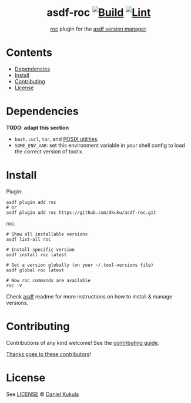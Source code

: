 <div align="center">

# asdf-roc [![Build](https://github.com/dkuku/asdf-roc/actions/workflows/build.yml/badge.svg)](https://github.com/dkuku/asdf-roc/actions/workflows/build.yml) [![Lint](https://github.com/dkuku/asdf-roc/actions/workflows/lint.yml/badge.svg)](https://github.com/dkuku/asdf-roc/actions/workflows/lint.yml)

[roc](https://www.roc-lang.org) plugin for the [asdf version manager](https://asdf-vm.com).

</div>

# Contents

- [Dependencies](#dependencies)
- [Install](#install)
- [Contributing](#contributing)
- [License](#license)

# Dependencies

**TODO: adapt this section**

- `bash`, `curl`, `tar`, and [POSIX utilities](https://pubs.opengroup.org/onlinepubs/9699919799/idx/utilities.html).
- `SOME_ENV_VAR`: set this environment variable in your shell config to load the correct version of tool x.

# Install

Plugin:

```shell
asdf plugin add roc
# or
asdf plugin add roc https://github.com/dkuku/asdf-roc.git
```

roc:

```shell
# Show all installable versions
asdf list-all roc

# Install specific version
asdf install roc latest

# Set a version globally (on your ~/.tool-versions file)
asdf global roc latest

# Now roc commands are available
roc -V
```

Check [asdf](https://github.com/asdf-vm/asdf) readme for more instructions on how to
install & manage versions.

# Contributing

Contributions of any kind welcome! See the [contributing guide](contributing.md).

[Thanks goes to these contributors](https://github.com/dkuku/asdf-roc/graphs/contributors)!

# License

See [LICENSE](LICENSE) © [Daniel Kukula](https://github.com/dkuku/)
